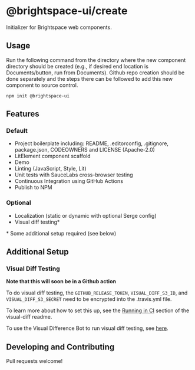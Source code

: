 # @brightspace-ui/create

Initializer for Brightspace web components.

## Usage

Run the following command from the directory where the new component directory should be created (e.g., if desired end location is Documents/button, run from Documents). Github repo creation should be done separately and the steps there can be followed to add this new component to source control.

```
npm init @brightspace-ui
```

## Features

### Default

* Project boilerplate including: README, .editorconfig, .gitignore, package.json, CODEOWNERS and LICENSE (Apache-2.0)
* LitElement component scaffold
* Demo
* Linting (JavaScript, Style, Lit)
* Unit tests with SauceLabs cross-browser testing
* Continuous Integration using GitHub Actions
* Publish to NPM

### Optional

* Localization (static or dynamic with optional Serge config)
* Visual diff testing*

\* Some additional setup required (see below)

## Additional Setup

### Visual Diff Testing

**Note that this will soon be in a Github action**

To do visual diff testing, the `GITHUB_RELEASE_TOKEN`, `VISUAL_DIFF_S3_ID`, and `VISUAL_DIFF_S3_SECRET` need to be encrypted into the .travis.yml file.

To learn more about how to set this up, see the [Running in CI](https://github.com/BrightspaceUI/visual-diff#running-in-ci) section of the visual-diff readme.

To use the Visual Difference Bot to run visual diff testing, see [here](https://github.com/BrightspaceUI/visual-difference-bot/blob/master/README.md/#utilizing-the-deployed-bot-for-your-existing-brightspace-repo).

## Developing and Contributing

Pull requests welcome!
